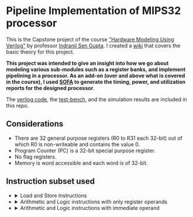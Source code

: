 # Pipeline Implementation of MIPS32 processor
This is the Capstone project of the course ["Hardware Modeling Using Verilog"](https://onlinecourses.nptel.ac.in/noc21_cs60/preview) by professor [Indranil Sen Gupta](http://www.facweb.iitkgp.ac.in/~isg/). I created a [wiki](https://github.com/stativeboss/MIPS32/wiki) that covers the basic theory for this project.

**This project was intended to give an insight into how we go about modeling various sub-modules such as a register banks, and implement pipelining in a processor. As an add-on (over and above what is covered in the course), I used [SOFA](https://github.com/lnis-uofu/SOFA) to generate the timing, power, and utilization reports for the designed processor**. 


The [verilog code](https://github.com/stativeboss/MIPS32/blob/main/RTL/mips.v), the [test-bench](https://github.com/stativeboss/MIPS32/blob/main/RTL/mips_tb.v), and the simulation results are included in this repo.

## Considerations
- There are 32 general purpose registers (R0 to R31 each 32-bit) out of which R0 is non-writeable and contains the value 0.
- Program Counter (PC) is a 32-bit special purpose register.
- No flag registers.
- Memory is word accessible and each word is of 32-bit.

## Instruction subset used
 * <details>
      <summary>Load and Store Instructions</summary>
  
      - LW R1, 20(R2) // Add 20 to the data in R2. The result is taken as an address and the data present in that memory address is stored in R1.
      - SW R1, -3(R2) // Mem [R2-3] = R1 meaning 3 is subtracted from the value in R2 and the content in R1 is stored in that memory address. 
      </details>
      
 * <details>
      <summary>Arithmetic and Logic instructions with only register operands</summary>
  
      - ADD R1, R2, R3 // Add data in R2 and R3 and store the result in R1
      - SUB R1, R2, R3 // Subtract the data in R3 from the data in R2 and store the result in R1
      - MUL R1, R2, R3 // Multiply the data in R2 and R3 and store the result in R1
      - AND R1, R2, R3 // Perform bit-wise AND operation of the data in R2 and R3 and store the result in R1
      - OR R1, R2, R3 // Perform bit-wise OR operation of the data in R2 and R3 and store the result in R1
      - SLT R1, R2, R3 // If the data in R2 is less than the data in R3, set R1 else R1 = 0;
      </details>
      
 * <details>
      <summary>Arithmetic and Logic instructions with immediate operand</summary>
  
      - ADDI R1, R2, 2 // Add data in R2 and 2, and store the result in R1
      - SUBI R1, R2, 3 // Subtract 3 from the data in R2, and store the result in R1
      - SLTI R1, R2, 4 // If the data in R2 is less than 4, set R1 else R1 = 0;
      </details>
      
